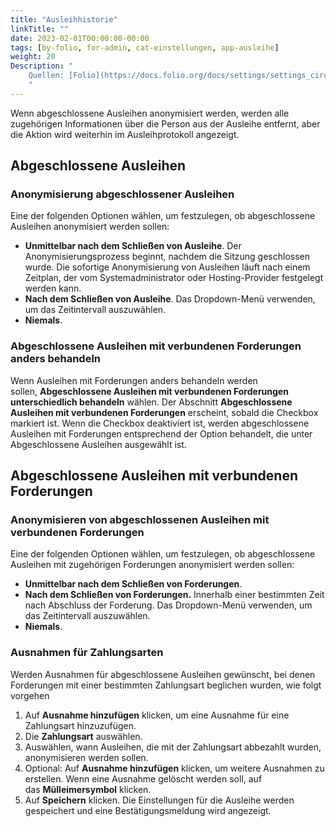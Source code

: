 ```yaml
---
title: "Ausleihhistorie"
linkTitle: ""
date: 2023-02-01T00:00:00-00:00
tags: [by-folio, for-admin, cat-einstellungen, app-ausleihe]
weight: 20
Description: "
    Quellen: [Folio](https://docs.folio.org/docs/settings/settings_circulation/settings_circulation/#settings--circulation--loan-anonymization) <!-- & [GBV](https://info.gebev.de/display/FOLIOGBVEXTERN/Einstellungen+(Ausleihe):+Ausleihhistorie) -->
    "
---
```


Wenn abgeschlossene Ausleihen anonymisiert werden, werden alle zugehörigen Informationen über die Person aus der Ausleihe entfernt, aber die Aktion wird weiterhin im Ausleihprotokoll angezeigt.

## Abgeschlossene Ausleihen

### Anonymisierung abgeschlossener Ausleihen

Eine der folgenden Optionen wählen, um festzulegen, ob abgeschlossene Ausleihen anonymisiert werden sollen:

* **Unmittelbar nach dem Schließen von Ausleihe**. Der Anonymisierungsprozess beginnt, nachdem die Sitzung geschlossen wurde. Die sofortige Anonymisierung von Ausleihen läuft nach einem Zeitplan, der vom Systemadministrator oder Hosting-Provider festgelegt werden kann.
* **Nach dem Schließen von Ausleihe**. Das Dropdown-Menü verwenden, um das Zeitintervall auszuwählen.
* **Niemals**.

### Abgeschlossene Ausleihen mit verbundenen Forderungen anders behandeln

Wenn Ausleihen mit Forderungen anders behandeln werden sollen, **Abgeschlossene Ausleihen mit verbundenen Forderungen unterschiedlich behandeln** wählen. Der Abschnitt **Abgeschlossene Ausleihen mit verbundenen Forderungen** erscheint, sobald die Checkbox markiert ist. Wenn die Checkbox deaktiviert ist, werden abgeschlossene Ausleihen mit Forderungen entsprechend der Option behandelt, die unter Abgeschlossene Ausleihen ausgewählt ist.

## Abgeschlossene Ausleihen mit verbundenen Forderungen

### Anonymisieren von abgeschlossenen Ausleihen mit verbundenen Forderungen

Eine der folgenden Optionen wählen, um festzulegen, ob abgeschlossene Ausleihen mit zugehörigen Forderungen anonymisiert werden sollen:

* **Unmittelbar nach dem Schließen von Forderungen**.
* **Nach dem Schließen von Forderungen.** Innerhalb einer bestimmten Zeit nach Abschluss der Forderung. Das Dropdown-Menü verwenden, um das Zeitintervall auszuwählen.
* **Niemals**.

### Ausnahmen für Zahlungsarten

Werden Ausnahmen für abgeschlossene Ausleihen gewünscht, bei denen Forderungen mit einer bestimmten Zahlungsart beglichen wurden, wie folgt vorgehen

1.  Auf **Ausnahme hinzufügen** klicken, um eine Ausnahme für eine Zahlungsart hinzuzufügen.
2.  Die **Zahlungsart** auswählen.
3.  Auswählen, wann Ausleihen, die mit der Zahlungsart abbezahlt wurden, anonymisieren werden sollen.
4.  Optional: Auf **Ausnahme hinzufügen** klicken, um weitere Ausnahmen zu erstellen. Wenn eine Ausnahme gelöscht werden soll, auf das **Mülleimersymbol** klicken.
5.  Auf **Speichern** klicken. Die Einstellungen für die Ausleihe werden gespeichert und eine Bestätigungsmeldung wird angezeigt.
